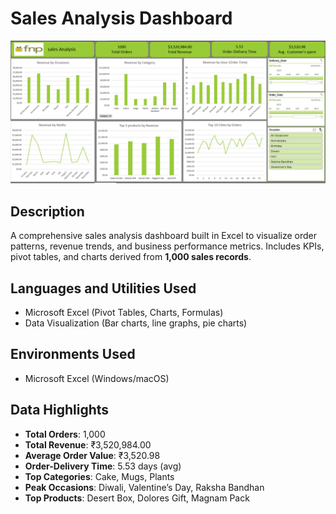 # Sales Analysis Dashboard

<!-- Add your dashboard screenshot here -->
![](dashboard.png)

## Description  
A comprehensive sales analysis dashboard built in Excel to visualize order patterns, revenue trends, and business performance metrics. Includes KPIs, pivot tables, and charts derived from **1,000 sales records**.

## Languages and Utilities Used  
- Microsoft Excel (Pivot Tables, Charts, Formulas)  
- Data Visualization (Bar charts, line graphs, pie charts)  

## Environments Used  
- Microsoft Excel (Windows/macOS)  

## Data Highlights  
- **Total Orders**: 1,000  
- **Total Revenue**: ₹3,520,984.00  
- **Average Order Value**: ₹3,520.98  
- **Order-Delivery Time**: 5.53 days (avg)  
- **Top Categories**: Cake, Mugs, Plants  
- **Peak Occasions**: Diwali, Valentine’s Day, Raksha Bandhan  
- **Top Products**: Desert Box, Dolores Gift, Magnam Pack  


